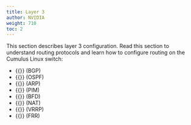 ```yaml
---
title: Layer 3
author: NVIDIA
weight: 710
toc: 2
---
```

This section describes layer 3 configuration. Read this section to understand routing protocols and learn how to configure routing on the Cumulus Linux switch:
- {{<link url="Border-Gateway-Protocol-BGP" text="Border Gateway Protocol">}} (BGP)
- {{<link title="Open Shortest Path First - OSPF" text="Open Shortest Path First">}} (OSPF)
- {{<link url="Address-Resolution-Protocol-ARP" text="Address Resolution Protocol">}} (ARP)
- {{<link url="Protocol-Independent-Multicast-PIM" text="Protocol Independent Multicast">}} (PIM)
- {{<link url="Bidirectional-Forwarding-Detection-BFD" text="Bidirectional Forwarding Detection">}} (BFD)
- {{<link url="Network-Address-Translation-NAT" text="Network Address Translation">}} (NAT)
- {{<link url="Virtual-Router-Redundancy-Protocol-VRRP" text="Virtual Router Redundancy Protocol">}} (VRRP)
- {{<link url="FRRouting" text="FRRouting">}} (FRR)
